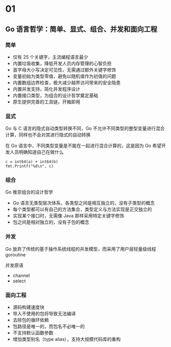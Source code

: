 # 01

## Go 语言哲学：简单、显式、组合、并发和面向工程

### 简单

* 仅有 25 个关键字，主流编程语言最少
* 内置垃圾收集，降低开发人员内存管理的心智负担
* 首字母大小写决定可见性，无需通过额外关键字修饰
* 变量初始为类型零值，避免以随机值作为初值的问题
* 内置数组边界检查，极大减少越界访问带来的安全隐患
* 内置并发支持，简化并发程序设计
* 内置接口类型，为组合的设计哲学奠定基础
* 原生提供完善的工具链，开箱即用

### 显式

Go 与 C 语言的隐式自动类型转换不同，Go 不允许不同类型的整型变量进行混合计算，同样也不会对其进行隐式的自动转换

在 Go 语言中，不同类型变量是不能在一起进行混合计算的，这是因为 Go 希望开发人员明确知道自己在做什么

    c = int64(a) + int64(b)
    fmt.Printf("%d\n", c)

### 组合

Go 推崇组合的设计哲学

* Go 语言无类型层次体系，各类型之间是相互独立的，没有子类型的概念
* 每个类型都可以有自己的方法集合，类型定义与方法实现是正交独立的
* 实现某个接口时，无需像 Java 那样采用特定关键字修饰
* 包之间是相对独立的，没有子包的概念

### 并发

Go 放弃了传统的基于操作系统线程的并发模型，而采用了用户层轻量级线程goroutine

并发原语

* channel
* select

### 面向工程

* 源码构建速度快
* 导入不使用的包将导致无法编译
* 去除包的循环依赖
* 包路径是唯一的，而包名不必唯一的
* 不支持默认函数参数
* 增加类型别名（type alias），支持大规模代码库的重构